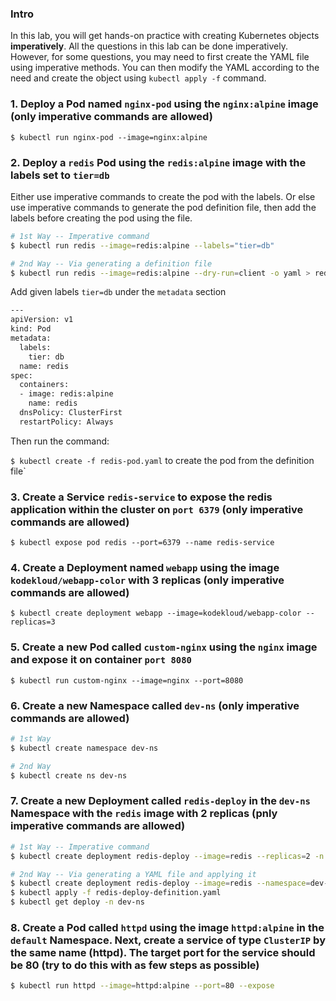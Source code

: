 ### Intro

In this lab, you will get hands-on practice with creating Kubernetes objects **imperatively**. All the questions in this lab can be done imperatively. However, for some questions, you may need to first create the YAML file using imperative methods. You can then modify the YAML according to the need and create the object using `kubectl apply -f` command.

### 1. Deploy a Pod named `nginx-pod` using the `nginx:alpine` image (only imperative commands are allowed)

`$ kubectl run nginx-pod --image=nginx:alpine`

### 2. Deploy a `redis` Pod using the  `redis:alpine` image with the labels set to `tier=db`

Either use imperative commands to create the pod with the labels. Or else use imperative commands to generate the pod definition file, then add the labels before creating the pod using the file.

```bash
# 1st Way -- Imperative command
$ kubectl run redis --image=redis:alpine --labels="tier=db"
```

```bash
# 2nd Way -- Via generating a definition file
$ kubectl run redis --image=redis:alpine --dry-run=client -o yaml > redis-pod.yaml
```

Add given labels `tier=db` under the `metadata` section

```bash
---
apiVersion: v1
kind: Pod
metadata:
  labels:
    tier: db
  name: redis
spec:
  containers:
  - image: redis:alpine
    name: redis
  dnsPolicy: ClusterFirst
  restartPolicy: Always
```

Then run the command:

`$ kubectl create -f redis-pod.yaml` to create the pod from the definition file`

### 3. Create a Service `redis-service` to expose the redis application within the cluster on `port 6379` (only imperative commands are allowed)

`$ kubectl expose pod redis --port=6379 --name redis-service`

### 4. Create a Deployment named `webapp` using the image `kodekloud/webapp-color` with 3 replicas (only imperative commands are allowed)

`$ kubectl create deployment webapp --image=kodekloud/webapp-color --replicas=3`

### 5. Create a new Pod called `custom-nginx` using the `nginx` image and expose it on container `port 8080`

`$ kubectl run custom-nginx --image=nginx --port=8080`

### 6. Create a new Namespace called `dev-ns` (only imperative commands are allowed)

```bash
# 1st Way
$ kubectl create namespace dev-ns

# 2nd Way
$ kubectl create ns dev-ns
```

### 7. Create a new Deployment called `redis-deploy` in the `dev-ns` Namespace with the `redis` image with 2 replicas (pnly imperative commands are allowed)

```bash
# 1st Way -- Imperative command
$ kubectl create deployment redis-deploy --image=redis --replicas=2 -n dev-ns
```

```bash
# 2nd Way -- Via generating a YAML file and applying it
$ kubectl create deployment redis-deploy --image=redis --namespace=dev-ns --replicas=2 --dry-run=client -o yaml > redis-deploy-definition.yaml
$ kubectl apply -f redis-deploy-definition.yaml
$ kubectl get deploy -n dev-ns
```

### 8. Create a Pod called `httpd` using the image `httpd:alpine` in the `default` Namespace. Next, create a service of type `ClusterIP` by the same name (httpd). The target port for the service should be 80 (try to do this with as few steps as possible)

```bash
$ kubectl run httpd --image=httpd:alpine --port=80 --expose
```
